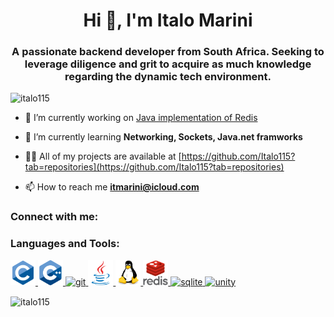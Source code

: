 <h1 align="center">Hi 👋, I'm Italo Marini</h1>
<h3 align="center">A passionate backend developer from South Africa. Seeking to leverage diligence and grit to acquire as much knowledge regarding the dynamic tech environment.</h3>

<p align="left"> <img src="https://komarev.com/ghpvc/?username=italo115&label=Profile%20views&color=0e75b6&style=flat" alt="italo115" /> </p>

- 🔭 I’m currently working on [Java implementation of Redis](https://github.com/Italo115/JedisServerProject)

- 🌱 I’m currently learning **Networking, Sockets, Java.net framworks**

- 👨‍💻 All of my projects are available at [https://github.com/Italo115?tab=repositories](https://github.com/Italo115?tab=repositories)

- 📫 How to reach me **itmarini@icloud.com**

<h3 align="left">Connect with me:</h3>
<p align="left">
</p>

<h3 align="left">Languages and Tools:</h3>
<p align="left"> <a href="https://www.cprogramming.com/" target="_blank" rel="noreferrer"> <img src="https://raw.githubusercontent.com/devicons/devicon/master/icons/c/c-original.svg" alt="c" width="40" height="40"/> </a> <a href="https://www.w3schools.com/cpp/" target="_blank" rel="noreferrer"> <img src="https://raw.githubusercontent.com/devicons/devicon/master/icons/cplusplus/cplusplus-original.svg" alt="cplusplus" width="40" height="40"/> </a> <a href="https://git-scm.com/" target="_blank" rel="noreferrer"> <img src="https://www.vectorlogo.zone/logos/git-scm/git-scm-icon.svg" alt="git" width="40" height="40"/> </a> <a href="https://www.java.com" target="_blank" rel="noreferrer"> <img src="https://raw.githubusercontent.com/devicons/devicon/master/icons/java/java-original.svg" alt="java" width="40" height="40"/> </a> <a href="https://www.linux.org/" target="_blank" rel="noreferrer"> <img src="https://raw.githubusercontent.com/devicons/devicon/master/icons/linux/linux-original.svg" alt="linux" width="40" height="40"/> </a> <a href="https://redis.io" target="_blank" rel="noreferrer"> <img src="https://raw.githubusercontent.com/devicons/devicon/master/icons/redis/redis-original-wordmark.svg" alt="redis" width="40" height="40"/> </a> <a href="https://www.sqlite.org/" target="_blank" rel="noreferrer"> <img src="https://www.vectorlogo.zone/logos/sqlite/sqlite-icon.svg" alt="sqlite" width="40" height="40"/> </a> <a href="https://unity.com/" target="_blank" rel="noreferrer"> <img src="https://www.vectorlogo.zone/logos/unity3d/unity3d-icon.svg" alt="unity" width="40" height="40"/> </a> </p>

<p><img align="center" src="https://github-readme-stats.vercel.app/api/top-langs?username=italo115&show_icons=true&locale=en&layout=compact" alt="italo115" /></p>
